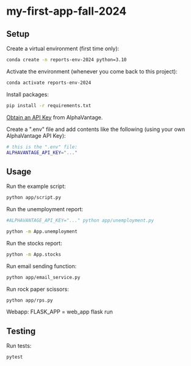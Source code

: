 # my-first-app-fall-2024

## Setup

Create a virtual environment (first time only):

```sh
conda create -n reports-env-2024 python=3.10
```

Activate the environment (whenever you come back to this project):

```sh
conda activate reports-env-2024
```

Install packages:

```sh
pip install -r requirements.txt
```

[Obtain an API Key](https://www.alphavantage.co/support/#api-key) from AlphaVantage.

Create a ".env" file and add contents like the following (using your own AlphaVantage API Key):

```sh
# this is the ".env" file:
ALPHAVANTAGE_API_KEY="..."
```

## Usage

Run the example script:

```sh
python app/script.py
```

Run the unemployment report:

```sh
#ALPHAVANTAGE_API_KEY="..." python app/unemployment.py

python -m App.unemployment
```

Run the stocks report:

```sh
python -m App.stocks
```

Run email sending function:

```sh
python app/email_service.py
```

Run rock paper scissors:
```sh
python app/rps.py
```

Webapp:
FLASK_APP = web_app flask run

## Testing

Run tests:

```sh
pytest
```

